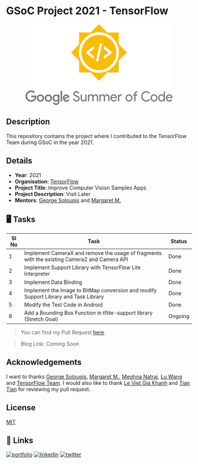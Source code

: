 
# GSoC Project 2021 - TensorFlow

<p align="center">
  <img height=220 width=400 src="assets/gsoc-logo.png"></center>
</p>

## Description
This repository contains the project where I contributed to the TensorFlow Team during GSoC in the year 2021.

## Details

* **Year**: 2021
* **Organisation**: [TensorFlow](https://www.tensorflow.org/)
* **Project Title**: Improve Computer Vision Samples Apps
* **Project Description**: Visit Later
* **Mentors**: [George Soloupis](https://www.linkedin.com/in/george-soloupis/) and [Margaret M.](https://www.linkedin.com/in/margaretmz/)

## 🖥 Tasks
| Sl No | Task                                                                                         | Status  |
|-------|----------------------------------------------------------------------------------------------|---------|
| 1     | Implement CameraX and remove the usage of fragments with the existing Camera2 and Camera API |   Done  |
| 2     | Implement Support Library with TensorFlow Lite Interpreter                                   |   Done  |
| 3     | Implement Data Binding                                                                       |   Done  |
| 4     | Implement the Image to BitMap conversion and modify Support Library and Task Library         |   Done  |
| 5     | Modify the Test Code in Android                                                              |   Done  |
| 6     | Add a Bounding Box Function in tflite-support library (Stretch Goal)                         | Ongoing |

> You can find my Pull Request [here](https://github.com/tensorflow/examples/pull/341). 

> Blog Link: Coming Soon

## Acknowledgements

I want to thanks [George Soloupis](https://www.linkedin.com/in/george-soloupis/), [Margaret M.](https://www.linkedin.com/in/margaretmz/), [Meghna Natraj](https://www.linkedin.com/in/meghnanatraj/), [Lu Wang](https://www.linkedin.com/in/lu-wang-21619a31/) and [TensorFlow Team](https://www.tensorflow.org/). I would also like to thank [Le Viet Gia Khanh](https://www.linkedin.com/in/lvgk/) and [Tian Tian](https://www.linkedin.com/in/tian-tian-01767a17/) for reviewing my pull request.  

## License

[MIT](https://github.com/sayannath/GSoC-Project-2021/blob/main/LICENSE)
  
## 🔗 Links
[![portfolio](https://img.shields.io/badge/my_portfolio-000?style=for-the-badge&logo=ko-fi&logoColor=white)](https://sayannath.biz/)
[![linkedin](https://img.shields.io/badge/linkedin-0A66C2?style=for-the-badge&logo=linkedin&logoColor=white)](https://www.linkedin.com/in/sayannath235/)
[![twitter](https://img.shields.io/badge/twitter-1DA1F2?style=for-the-badge&logo=twitter&logoColor=white)](https://twitter.com/the_sayannath)
